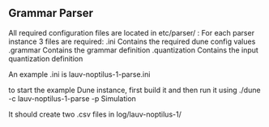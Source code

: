 Grammar Parser
--------------------------

All required configuration files are located in etc/parser/ :
For each parser instance 3 files are required:
<name>.ini Contains the required dune config values
<name>.grammar Contains the grammar definition
<name>.quantization Contains the input quantization definition

An example  .ini is lauv-noptilus-1-parse.ini

to start the example Dune instance, first build it and then run it using
./dune -c lauv-noptilus-1-parse -p Simulation

It should create two .csv files in log/lauv-noptilus-1/
